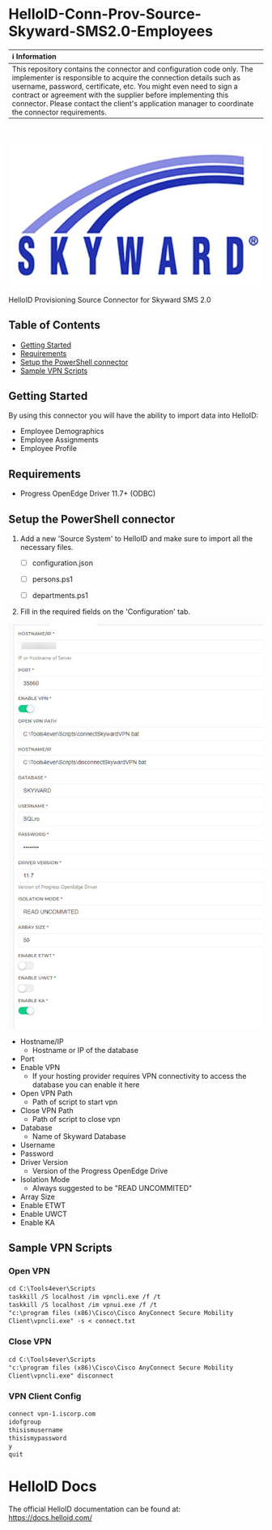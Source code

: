 # HelloID-Conn-Prov-Source-Skyward-SMS2.0-Employees

| :information_source: Information |
|:---------------------------|
| This repository contains the connector and configuration code only. The implementer is responsible to acquire the connection details such as username, password, certificate, etc. You might even need to sign a contract or agreement with the supplier before implementing this connector. Please contact the client's application manager to coordinate the connector requirements.       |

<br />

<p align="center">
  <img src="Assets/Logo.jpg">
</p>
HelloID Provisioning Source Connector for Skyward SMS 2.0

<!-- TABLE OF CONTENTS -->
## Table of Contents
* [Getting Started](#getting-started)
* [Requirements](#Requirements)
* [Setup the PowerShell connector](#setup-the-powershell-connector)
* [Sample VPN Scripts](#sample-vpn-scripts)

<!-- GETTING STARTED -->
## Getting Started
By using this connector you will have the ability to import data into HelloID:
* Employee Demographics
* Employee Assignments
* Employee Profile

## Requirements
- Progress OpenEdge Driver 11.7+ (ODBC)


## Setup the PowerShell connector
1. Add a new 'Source System' to HelloID and make sure to import all the necessary files.

    - [ ] configuration.json
    - [ ] persons.ps1
    - [ ] departments.ps1


2. Fill in the required fields on the 'Configuration' tab.

![image](Assets/Config.jpg)
* Hostname/IP
  * Hostname or IP of the database
* Port
* Enable VPN
  * If your hosting provider requires VPN connectivity to access the database you can enable it here
* Open VPN Path
  * Path of script to start vpn
* Close VPN Path
  * Path of script to close vpn
* Database
  * Name of Skyward Database
* Username
* Password
* Driver Version
  * Version of the Progress OpenEdge Drive
* Isolation Mode
  * Always suggested to be "READ UNCOMMITED"
* Array Size
* Enable ETWT
* Enable UWCT
* Enable KA

## Sample VPN Scripts
### Open VPN
```
cd C:\Tools4ever\Scripts
taskkill /S localhost /im vpncli.exe /f /t
taskkill /S localhost /im vpnui.exe /f /t
"c:\program files (x86)\Cisco\Cisco AnyConnect Secure Mobility Client\vpncli.exe" -s < connect.txt
```
### Close VPN
```
cd C:\Tools4ever\Scripts
"c:\program files (x86)\Cisco\Cisco AnyConnect Secure Mobility Client\vpncli.exe" disconnect
```
### VPN Client Config
```
connect vpn-1.iscorp.com
idofgroup
thisismusername
thisismypassword
y
quit
```

# HelloID Docs
The official HelloID documentation can be found at: https://docs.helloid.com/
